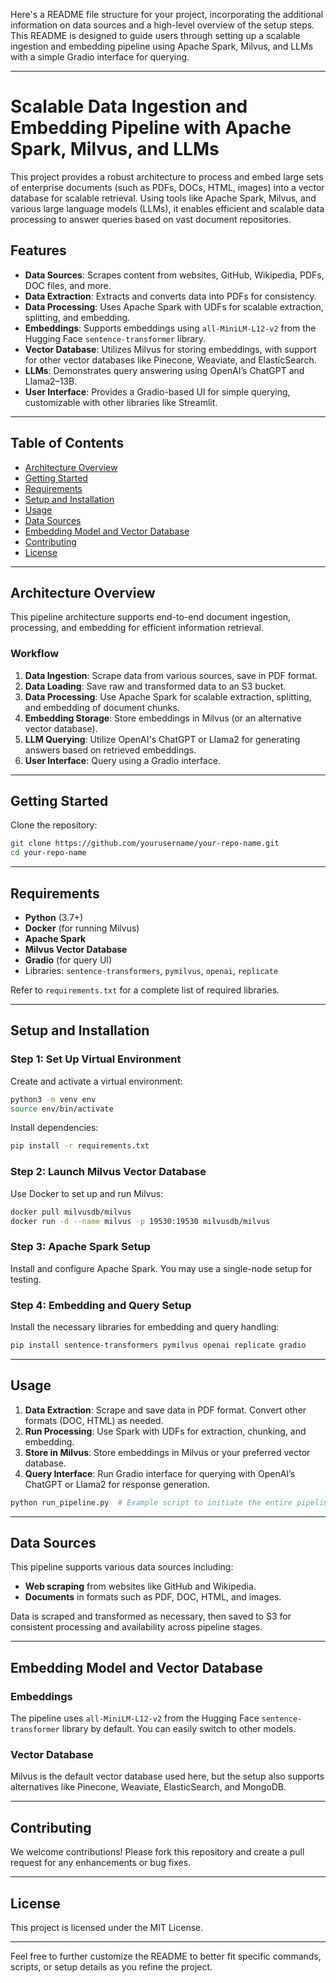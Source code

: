 Here's a README file structure for your project, incorporating the additional information on data sources and a high-level overview of the setup steps. This README is designed to guide users through setting up a scalable ingestion and embedding pipeline using Apache Spark, Milvus, and LLMs with a simple Gradio interface for querying.

---

# Scalable Data Ingestion and Embedding Pipeline with Apache Spark, Milvus, and LLMs

This project provides a robust architecture to process and embed large sets of enterprise documents (such as PDFs, DOCs, HTML, images) into a vector database for scalable retrieval. Using tools like Apache Spark, Milvus, and various large language models (LLMs), it enables efficient and scalable data processing to answer queries based on vast document repositories.

## Features

- **Data Sources**: Scrapes content from websites, GitHub, Wikipedia, PDFs, DOC files, and more.
- **Data Extraction**: Extracts and converts data into PDFs for consistency.
- **Data Processing**: Uses Apache Spark with UDFs for scalable extraction, splitting, and embedding.
- **Embeddings**: Supports embeddings using `all-MiniLM-L12-v2` from the Hugging Face `sentence-transformer` library.
- **Vector Database**: Utilizes Milvus for storing embeddings, with support for other vector databases like Pinecone, Weaviate, and ElasticSearch.
- **LLMs**: Demonstrates query answering using OpenAI’s ChatGPT and Llama2–13B.
- **User Interface**: Provides a Gradio-based UI for simple querying, customizable with other libraries like Streamlit.

---

## Table of Contents

- [Architecture Overview](#architecture-overview)
- [Getting Started](#getting-started)
- [Requirements](#requirements)
- [Setup and Installation](#setup-and-installation)
- [Usage](#usage)
- [Data Sources](#data-sources)
- [Embedding Model and Vector Database](#embedding-model-and-vector-database)
- [Contributing](#contributing)
- [License](#license)

---

## Architecture Overview

This pipeline architecture supports end-to-end document ingestion, processing, and embedding for efficient information retrieval. 

### Workflow

1. **Data Ingestion**: Scrape data from various sources, save in PDF format.
2. **Data Loading**: Save raw and transformed data to an S3 bucket.
3. **Data Processing**: Use Apache Spark for scalable extraction, splitting, and embedding of document chunks.
4. **Embedding Storage**: Store embeddings in Milvus (or an alternative vector database).
5. **LLM Querying**: Utilize OpenAI's ChatGPT or Llama2 for generating answers based on retrieved embeddings.
6. **User Interface**: Query using a Gradio interface.

---

## Getting Started

Clone the repository:

```bash
git clone https://github.com/yourusername/your-repo-name.git
cd your-repo-name
```

---

## Requirements

- **Python** (3.7+)
- **Docker** (for running Milvus)
- **Apache Spark**
- **Milvus Vector Database**
- **Gradio** (for query UI)
- Libraries: `sentence-transformers`, `pymilvus`, `openai`, `replicate`

Refer to `requirements.txt` for a complete list of required libraries.

---

## Setup and Installation

### Step 1: Set Up Virtual Environment

Create and activate a virtual environment:

```bash
python3 -m venv env
source env/bin/activate
```

Install dependencies:

```bash
pip install -r requirements.txt
```

### Step 2: Launch Milvus Vector Database

Use Docker to set up and run Milvus:

```bash
docker pull milvusdb/milvus
docker run -d --name milvus -p 19530:19530 milvusdb/milvus
```

### Step 3: Apache Spark Setup

Install and configure Apache Spark. You may use a single-node setup for testing.

### Step 4: Embedding and Query Setup

Install the necessary libraries for embedding and query handling:

```bash
pip install sentence-transformers pymilvus openai replicate gradio
```

---

## Usage

1. **Data Extraction**: Scrape and save data in PDF format. Convert other formats (DOC, HTML) as needed.
2. **Run Processing**: Use Spark with UDFs for extraction, chunking, and embedding.
3. **Store in Milvus**: Store embeddings in Milvus or your preferred vector database.
4. **Query Interface**: Run Gradio interface for querying with OpenAI’s ChatGPT or Llama2 for response generation.

```bash
python run_pipeline.py  # Example script to initiate the entire pipeline
```

---

## Data Sources

This pipeline supports various data sources including:

- **Web scraping** from websites like GitHub and Wikipedia.
- **Documents** in formats such as PDF, DOC, HTML, and images.
  
Data is scraped and transformed as necessary, then saved to S3 for consistent processing and availability across pipeline stages.

---

## Embedding Model and Vector Database

### Embeddings

The pipeline uses `all-MiniLM-L12-v2` from the Hugging Face `sentence-transformer` library by default. You can easily switch to other models.

### Vector Database

Milvus is the default vector database used here, but the setup also supports alternatives like Pinecone, Weaviate, ElasticSearch, and MongoDB.

---

## Contributing

We welcome contributions! Please fork this repository and create a pull request for any enhancements or bug fixes.

---

## License

This project is licensed under the MIT License.

---

Feel free to further customize the README to better fit specific commands, scripts, or setup details as you refine the project.
